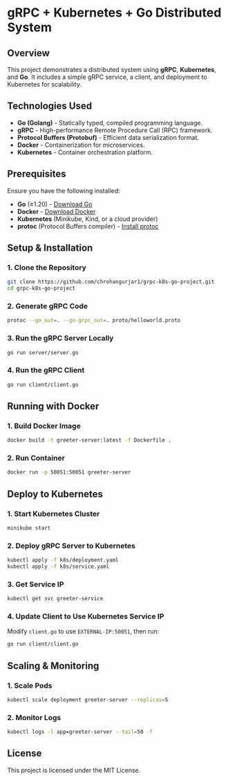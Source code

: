 # gRPC + Kubernetes + Go Distributed System

## Overview
This project demonstrates a distributed system using **gRPC**, **Kubernetes**, and **Go**. It includes a simple gRPC service, a client, and deployment to Kubernetes for scalability.

## Technologies Used
- **Go (Golang)** - Statically typed, compiled programming language.
- **gRPC** - High-performance Remote Procedure Call (RPC) framework.
- **Protocol Buffers (Protobuf)** - Efficient data serialization format.
- **Docker** - Containerization for microservices.
- **Kubernetes** - Container orchestration platform.

## Prerequisites
Ensure you have the following installed:
- **Go** (≥1.20) - [Download Go](https://go.dev/dl/)
- **Docker** - [Download Docker](https://www.docker.com/)
- **Kubernetes** (Minikube, Kind, or a cloud provider)
- **protoc** (Protocol Buffers compiler) - [Install protoc](https://grpc.io/docs/protoc-installation/)

## Setup & Installation

### 1. Clone the Repository
```bash
git clone https://github.com/chrohangurjar1/grpc-k8s-go-project.git
cd grpc-k8s-go-project
```

### 2. Generate gRPC Code
```bash
protoc --go_out=. --go-grpc_out=. proto/helloworld.proto
```

### 3. Run the gRPC Server Locally
```bash
go run server/server.go
```

### 4. Run the gRPC Client
```bash
go run client/client.go
```

## Running with Docker

### 1. Build Docker Image
```bash
docker build -t greeter-server:latest -f Dockerfile .
```

### 2. Run Container
```bash
docker run -p 50051:50051 greeter-server
```

## Deploy to Kubernetes

### 1. Start Kubernetes Cluster
```bash
minikube start
```

### 2. Deploy gRPC Server to Kubernetes
```bash
kubectl apply -f k8s/deployment.yaml
kubectl apply -f k8s/service.yaml
```

### 3. Get Service IP
```bash
kubectl get svc greeter-service
```

### 4. Update Client to Use Kubernetes Service IP
Modify `client.go` to use `EXTERNAL-IP:50051`, then run:
```bash
go run client/client.go
```

## Scaling & Monitoring

### 1. Scale Pods
```bash
kubectl scale deployment greeter-server --replicas=5
```

### 2. Monitor Logs
```bash
kubectl logs -l app=greeter-server --tail=50 -f
```

## License
This project is licensed under the MIT License.

